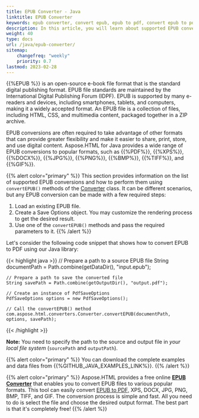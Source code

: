 ```yaml
---
title: EPUB Converter - Java
linktitle: EPUB Converter 
keywords: epub converter, convert epub, epub to pdf, convert epub to pdf, java example, online converter, java code
description: In this article, you will learn about supported EPUB conversions and consider Java example of how to convert EPUB to PDF.
weight: 40
type: docs
url: /java/epub-converter/
sitemap:
    changefreq: "weekly"
    priority: 0.7
lastmod: 2023-02-28
---
```


{{%EPUB %}} is an open-source e-book file format that is the standard digital publishing format. EPUB file standards are maintained by the International Digital Publishing Forum (IDPF). EPUB is supported by many e-readers and devices, including smartphones, tablets, and computers, making it a widely accepted format. An EPUB file is a collection of files, including HTML, CSS, and multimedia content, packaged together in a ZIP archive. 

EPUB conversions are often required to take advantage of other formats that can provide greater flexibility and make it easier to share, print, store, and use digital content. Aspose.HTML for Java provides a wide range of EPUB conversions to popular formats, such as {{%PDF%}}, {{%XPS%}}, {{%DOCX%}}, {{%JPG%}}, {{%PNG%}}, {{%BMP%}}, {{%TIFF%}}, and {{%GIF%}}.

{{% alert color="primary" %}}
This section provides information on the list of supported EPUB conversions and how to perform them using `convertEPUB()` methods of the [Converter](https://reference.aspose.com/html/java/com.aspose.html.converters/converter) class. It can be different scenarios, but any EPUB conversion can be made with a few required steps: 

1. Load an existing EPUB file. 
2. Create a Save Options object. You may customize the rendering process to get the desired result.
3. Use one of the `convertEPUB()` methods and pass the required parameters to it.
{{% /alert %}}

Let's consider the following code snippet that shows how to convert EPUB to PDF using our Java library:

{{< highlight java >}}
    // Prepare a path to a source EPUB file
    String documentPath = Path.combine(getDataDir(), "input.epub");           
       
    // Prepare a path to save the converted file 
    String savePath = Path.combine(getOutputDir(), "output.pdf");

    // Create an instance of PdfSaveOptions
    PdfSaveOptions options = new PdfSaveOptions();

    // Call the convertEPUB() method
    com.aspose.html.converters.Converter.convertEPUB(documentPath, options, savePath);
{{< /highlight >}}

**Note:** You need to specify the path to the source and output file in *your local file system* (`sourcePath` and `outputPath`). 

{{% alert color="primary" %}}
You can download the complete examples and data files from {{%GITHUB_JAVA_EXAMPLES_LINK%}}.
{{% /alert %}} 

{{% alert color="primary" %}} 
Aspose.HTML provides a free online [**EPUB Converter**](https://products.aspose.app/html/conversion/epub) that enables you to convert EPUB files to various popular formats. This tool can easily convert [EPUB to PDF,](https://products.aspose.app/html/conversion/epub-to-pdf) XPS, DOCX, JPG, PNG, BMP, TIFF, and GIF. The conversion process is simple and fast. All you need to do is select the file and choose the desired output format. The best part is that it's completely free!
{{% /alert %}} 

